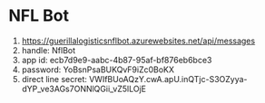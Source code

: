 # NFL Bot

1. https://guerillalogisticsnflbot.azurewebsites.net/api/messages
2. handle: NflBot
3. app id: ecb7d9e9-aabc-4b87-95af-bf876eb6bce3
4. password: YoBsnPsaBUKQvF9iZc0BoKX
5. direct line secret: VWIfBUoAQzY.cwA.apU.inQTjc-S3OZyya-dYP_ve3AGs7ONNlQGii_vZ5lLOjE